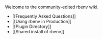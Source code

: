 Welcome to the community-edited rbenv wiki.

* [[Frequently Asked Questions]]
* [[Using rbenv in Production]]
* [[Plugin Directory]]
* [[Shared install of rbenv]]